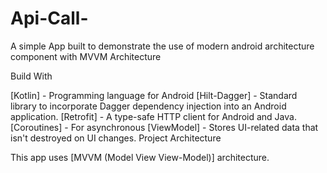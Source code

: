 # Api-Call-


A simple App built to demonstrate the use of modern android architecture component with MVVM Architecture

Build With

[Kotlin] - Programming language for Android
[Hilt-Dagger] - Standard library to incorporate Dagger dependency injection into an Android application.
[Retrofit] - A type-safe HTTP client for Android and Java.
[Coroutines] - For asynchronous
[ViewModel] - Stores UI-related data that isn't destroyed on UI changes.
Project Architecture

This app uses [MVVM (Model View View-Model)] architecture.
